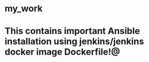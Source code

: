 # my_work
# This contains important Ansible installation using jenkins/jenkins docker image Dockerfile!@
